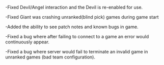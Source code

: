 -Fixed Devil/Angel interaction and the Devil is re-enabled for use.

-Fixed Giant was crashing unranked(blind pick) games during game start

-Added the ability to see patch notes and known bugs in game.

-Fixed a bug where after failing to connect to a game an error would continuously appear.

-Fixed a bug where server would fail to terminate an invalid game in unranked games (bad team configuration).
